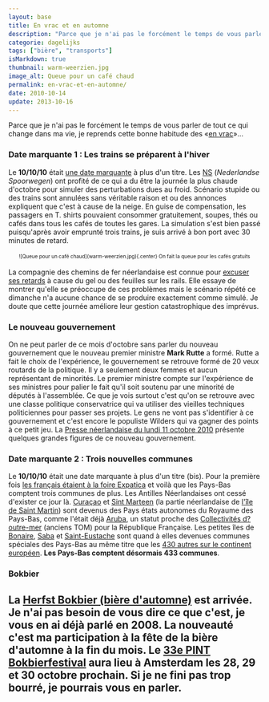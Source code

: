 ```yaml
---
layout: base
title: En vrac et en automne
description: "Parce que je n'ai pas le forcément le temps de vous parler de tout ce qui change dans ma vie, je reprends cette bonne habitude des «en vrac»..."
categorie: dagelijks
tags: ["bière", "transports"]
isMarkdown: true
thumbnail: warm-weerzien.jpg
image_alt: Queue pour un café chaud
permalink: en-vrac-et-en-automne/
date: 2010-10-14
update: 2013-10-16
---
```


Parce que je n'ai pas le forcément le temps de vous parler de tout ce qui change dans ma vie, je reprends cette bonne habitude des «[en vrac](/en-vrac-et-debut-octobre)»...

### Date marquante 1 : Les trains se préparent à l'hiver
Le **10/10/10** était [une date marquante](/date-marquante) à plus d'un titre. Les [NS](http://fr.wikipedia.org/wiki/Nederlandse_Spoorwegen) (*Nederlandse Spoorwegen*) ont profité de ce qui a du être la journée la plus chaude d'octobre pour simuler des perturbations dues au froid. Scénario stupide ou des trains sont annulées sans véritable raison et ou des annonces expliquent que c'est à cause de la neige. En guise de compensation, les passagers en T. shirts pouvaient consommer gratuitement, soupes, thés ou cafés dans tous les cafés de toutes les gares. La simulation s'est bien passé puisqu'après avoir emprunté trois trains, je suis arrivé à bon port avec 30 minutes de retard.
<!-- HTML -->
<div style="padding:3px; text-align:center; margin:auto; font-size:10px;">
<!-- / HTML -->
![Queue pour un café chaud](warm-weerzien.jpg){.center}
On fait la queue pour les cafés gratuits
<!-- HTML -->
</div>
<!-- / HTML -->

La compagnie des chemins de fer néerlandaise est connue pour [excuser ses retards](/les-nederlandse-spoorwegen) à cause du gel ou des feuilles sur les rails. Elle essaye de montrer qu'elle se préoccupe de ces problèmes mais le scénario répété ce dimanche n'a aucune chance de se produire exactement comme simulé. Je doute que cette journée améliore leur gestion catastrophique des imprévus.

### Le nouveau gouvernement
On ne peut parler de ce mois d'octobre sans parler du nouveau gouvernement que le nouveau premier ministre **Mark Rutte** a formé. Rutte a fait le choix de l'expérience, le gouvernement se retrouve formé de 20 veux routards de la politique. Il y a seulement deux femmes et aucun représentant de minorités. Le premier ministre compte sur l'expérience de ses ministres pour palier le fait qu'il soit soutenu par une minorité de députés à l'assemblée. Ce que je vois surtout c'est qu'on se retrouve avec une classe politique conservatrice qui va utiliser des vieilles techniques politiciennes pour passer ses projets. Le gens ne vont pas s'identifier à ce gouvernement et c'est encore le populiste Wilders qui va gagner des points à ce petit jeu. La [Presse néerlandaise du lundi 11 octobre 2010](http://www.ambafrance-nl.org/france_paysbas/spip.php?article12298) présente quelques grandes figures de ce nouveau gouvernement.

### Date marquante 2 : Trois nouvelles communes
Le **10/10/10** était une date marquante à plus d'un titre (bis). Pour la première fois [les français étaient à la foire Expatica](/je-ne-suis-pas-un-touriste-le-salon) et voilà que les Pays-Bas comptent trois communes de plus. Les Antilles Néerlandaises ont cessé d'exister ce jour là. [Curaçao](http://fr.wikipedia.org/wiki/Cura%C3%A7ao) et [Sint Marteen](http://fr.wikipedia.org/wiki/Saint-Martin_%28Sud%29) (la partie néerlandaise de [l'île de Saint Martin](/15km-de-frontiere-commune)) sont devenus des Pays états autonomes du Royaume des Pays-Bas, comme l'était déjà [Aruba](http://fr.wikipedia.org/wiki/Aruba), un statut proche des [Collectivités d?outre-mer](http://fr.wikipedia.org/wiki/Collectivit%C3%A9_d%27outre-mer) (anciens TOM) pour la République Française. Les petites îles de [Bonaire](http://fr.wikipedia.org/wiki/Bonaire), [Saba](http://fr.wikipedia.org/wiki/Saba) et [Saint-Eustache](http://fr.wikipedia.org/wiki/Saint-Eustache_%28Antilles%29) sont quand à elles devenues communes spéciales des Pays-Bas au même titre que les [430 autres sur le continent européen](/regroupement-de-communes). **Les Pays-Bas comptent désormais 433 communes**.

### Bokbier
La [Herfst Bokbier (bière d'automne)](/la-herfst-bokbier-biere-d-automne) est arrivée. Je n'ai pas besoin de vous dire ce que c'est, je vous en ai déjà parlé en 2008. La nouveauté c'est ma participation à la fête de la bière d'automne à la fin du mois. Le [33e PINT Bokbierfestival](http://www.pint.nl/pint/bbf.htm) aura lieu à Amsterdam les 28, 29 et 30 octobre prochain. Si je ne fini pas trop bourré, je pourrais vous en parler.
---